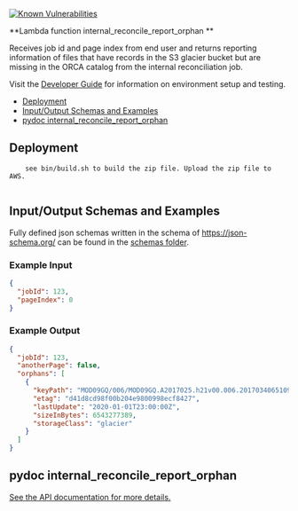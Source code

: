 [![Known Vulnerabilities](https://snyk.io/test/github/nasa/cumulus-orca/badge.svg?targetFile=tasks/internal_reconcile_report_orphan/requirements.txt)](https://snyk.io/test/github/nasa/cumulus-orca?targetFile=tasks/internal_reconcile_report_orphan/requirements.txt)

**Lambda function internal_reconcile_report_orphan **

Receives job id and page index from end user and returns reporting information of files that have records in the S3 glacier bucket but are missing in the ORCA catalog from the internal reconciliation job.

Visit the [Developer Guide](https://nasa.github.io/cumulus-orca/docs/developer/development-guide/code/contrib-code-intro) for information on environment setup and testing.

- [Deployment](#deployment)
- [Input/Output Schemas and Examples](#input-output-schemas)
- [pydoc internal_reconcile_report_orphan](#pydoc)

<a name="deployment"></a>
## Deployment
```
    see bin/build.sh to build the zip file. Upload the zip file to AWS.
    
```
<a name="input-output-schemas"></a>
## Input/Output Schemas and Examples
Fully defined json schemas written in the schema of https://json-schema.org/ can be found in the [schemas folder](schemas).

### Example Input
```json
{
  "jobId": 123,
  "pageIndex": 0
}
```
### Example Output
```json
{
  "jobId": 123,
  "anotherPage": false,
  "orphans": [
    {
      "keyPath": "MOD09GQ/006/MOD09GQ.A2017025.h21v00.006.2017034065109.hdf",
      "etag": "d41d8cd98f00b204e9800998ecf8427",
      "lastUpdate": "2020-01-01T23:00:00Z",
      "sizeInBytes": 6543277389,
      "storageClass": "glacier"
    }
  ]
}
```
<a name="pydoc"></a>
## pydoc internal_reconcile_report_orphan
[See the API documentation for more details.](API.md)